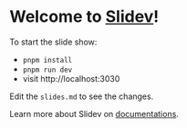 # Welcome to [Slidev](https://github.com/slidevjs/slidev)!

To start the slide show:

- `pnpm install`
- `pnpm run dev`
- visit http://localhost:3030

Edit the `slides.md` to see the changes.

Learn more about Slidev on [documentations](https://sli.dev/).
